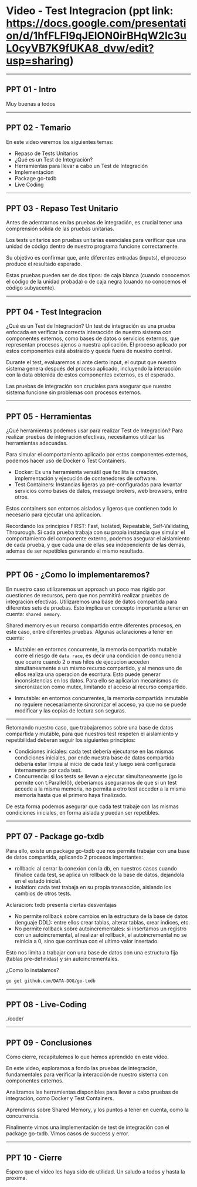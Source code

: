 # Video - Test Integracion (ppt link: https://docs.google.com/presentation/d/1hfFLFl9qJElON0irBHqW2lc3uL0cyVB7K9fUKA8_dvw/edit?usp=sharing)

________________________________________________________________________________________________

## PPT 01 - Intro
Muy buenas a todos

________________________________________________________________________________________________

## PPT 02 - Temario

En este video veremos los siguientes temas:
- Repaso de Tests Unitarios
- ¿Qué es un Test de Integración?
- Herramientas para llevar a cabo un Test de Integración
- Implementacion
- Package go-txdb
- Live Coding

________________________________________________________________________________________________

## PPT 03 - Repaso Test Unitario
Antes de adentrarnos en las pruebas de integración, es crucial tener una comprensión sólida de las pruebas unitarias.

Los tests unitarios son pruebas unitarias esenciales para verificar que una unidad de código dentro de nuestro programa funcione correctamente. 

Su objetivo es confirmar que, ante diferentes entradas (inputs), el proceso produce el resultado esperado. 

Estas pruebas pueden ser de dos tipos: de caja blanca (cuando conocemos el código de la unidad probada) o de caja negra (cuando no conocemos el código subyacente).

________________________________________________________________________________________________

## PPT 04 - Test Integracion
¿Qué es un Test de Integración?
Un test de integración es una prueba enfocada en verificar la correcta interacción de nuestro sistema con componentes externos, como bases de datos o servicios externos, que representan procesos ajenos a nuestra aplicación. El proceso aplicado por estos componentes está abstraído y queda fuera de nuestro control.

Durante el test, evaluaremos si ante cierto input, el output que nuestro sistema genera después del proceso aplicado, incluyendo la interacción con la data obtenida de estos componentes externos, es el esperado.

Las pruebas de integración son cruciales para asegurar que nuestro sistema funcione sin problemas con procesos externos.

________________________________________________________________________________________________

## PPT 05 - Herramientas
¿Qué herramientas podemos usar para realizar Test de Integración?
Para realizar pruebas de integración efectivas, necesitamos utilizar las herramientas adecuadas. 

Para simular el comportamiento aplicado por estos componentes externos, podemos hacer uso de Docker o Test Containers.

- Docker: Es una herramienta versátil que facilita la creación, implementación y ejecución de contenedores de software.
- Test Containers: Instancias ligeras ya pre-configuradas para levantar servicios como bases de datos, message brokers, web browsers, entre otros.

Estos containers son entornos aislados y ligeros que contienen todo lo necesario para ejecutar una aplicacion.

Recordando los principios FIRST: Fast, Isolated, Repeatable, Self-Validating, Throurough.
Si cada prueba trabaja con su propia instancia que simular el comportamiento del componente externo, podemos asegurar el aislamiento de cada prueba, y que cada una de ellas sea independiente de las demás, ademas de ser repetibles generando el mismo resultado.

________________________________________________________________________________________________

## PPT 06 - ¿Como lo implementaremos?

En nuestro caso utilizaremos un approach un poco mas rígido por cuestiones de recursos, pero que nos permitirá realizar pruebas de integración efectivas.
Utilizaremos una base de datos compartida para diferentes sets de pruebas. Esto implica un concepto importante a tener en cuenta: `shared memory`.

Shared memory es un recurso compartido entre diferentes procesos, en este caso, entre diferentes pruebas. Algunas aclaraciones a tener en cuenta:
- Mutable: en entornos concurrente, la memoria compartida mutable corre el riesgo de `data race`, es decir una condicion de concurrencia que ocurre cuando 2 o mas hilos de ejecucion acceden simultaneamente a un mismo recurso compartido, y al menos uno de ellos realiza una operacion de escritura. Esto puede generar inconsistencias en los datos. Para ello se aplicarían mecanismos de sincronizacion como mutex, limitando el acceso al recurso compartido.

- Inmutable: en entornos concurrentes, la memoria compartida inmutable no requiere necesariamente sincronizar el acceso, ya que no se puede modificar y las copias de lectura son seguras.

---

Retomando nuestro caso, que trabajaremos sobre una base de datos compartida y mutable, para que nuestros test respeten el aislamiento y repetibilidad deberan seguir los siguientes principios:
- Condiciones iniciales: cada test debería ejecutarse en las mismas condiciones iniciales, por ende nuestra base de datos compartida debería estar limpia al inicio de cada test y luego será configurada internamente por cada test.
- Concurrencia: si los tests se llevan a ejecutar simultaneamente (go lo permite con t.Parallel()), deberiamos asegurarnos de que si un test accede a la misma memoria, no permita a otro test acceder a la misma memoria hasta que el primero haya finalizado.

De esta forma podemos asegurar que cada test trabaje con las mismas condiciones iniciales, en forma aislada y puedan ser repetibles.

________________________________________________________________________________________________

## PPT 07 - Package go-txdb

Para ello, existe un package go-txdb que nos permite trabajar con una base de datos compartida, aplicando 2 procesos importantes:
- rollback: al cerrar la conexion con la db, en nuestros casos cuando finalice cada test, se aplica un rollback de la base de datos, dejandola en el estado inicial.
- isolation: cada test trabaja en su propia transacción, aislando los cambios de otros tests.

Aclaracion: txdb presenta ciertas desventajas
- No permite rollback sobre cambios en la estructura de la base de datos (lenguaje DDL): entre ellos crear tablas, alterar tablas, crear indices, etc.
- No permite rollback sobre autoincrementales: si insertamos un registro con un autoincremental, al realizar el rollback, el autoincremental no se reinicia a 0, sino que continua con el ultimo valor insertado.

Esto nos limita a trabajar con una base de datos con una estructura fija (tablas pre-definidas) y sin autoincrementales.

¿Como lo instalamos?
```bash
go get github.com/DATA-DOG/go-txdb
```

________________________________________________________________________________________________

## PPT 08 - Live-Coding
./code/

________________________________________________________________________________________________

## PPT 09 - Conclusiones
Como cierre, recapitulemos lo que hemos aprendido en este video.

En este video, exploramos a fondo las pruebas de integración, fundamentales para verificar la interacción de nuestro sistema con componentes externos.

Analizamos las herramientas disponibles para llevar a cabo pruebas de integración, como Docker y Test Containers.

Aprendimos sobre Shared Memory, y los puntos a tener en cuenta, como la concurrencia.

Finalmente vimos una implementación de test de integración con el package go-txdb. Vimos casos de success y error.

________________________________________________________________________________________________

## PPT 10 - Cierre

Espero que el video les haya sido de utilidad. Un saludo a todos y hasta la proxima.